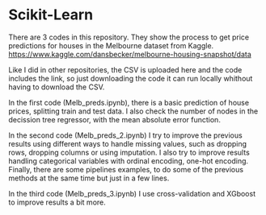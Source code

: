 # Scikit-Learn
There are 3 codes in this repository. They show the process to get price predictions for houses in the Melbourne dataset from Kaggle.
https://www.kaggle.com/dansbecker/melbourne-housing-snapshot/data

Like I did in other repositories, the CSV is uploaded here and the code includes the link, so just downloading the code it can run locally whithout having to download the CSV.

In the first code (Melb_preds.ipynb), there is a basic prediction of house prices, splitting train and test data. I also check the number of nodes in the decission tree regressor, with the mean absolute error function.

In the second code (Melb_preds_2.ipynb) I try to improve the previous results using different ways to handle missing values, such as dropping rows, dropping columns or using imputation. I also try to improve results handling categorical variables with ordinal encoding, one-hot encoding. Finally, there are some pipelines examples, to do some of the previous methods at the same time but just in a few lines.

In the third code (Melb_preds_3.ipynb) I use cross-validation and XGboost to improve results a bit more.

